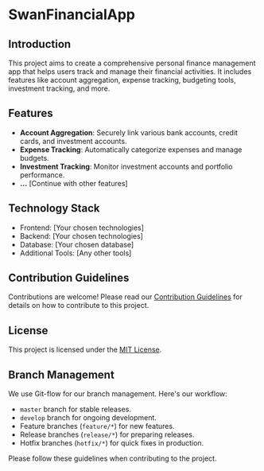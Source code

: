 # SwanFinancialApp

## Introduction
This project aims to create a comprehensive personal finance management app that helps users track and manage their financial activities. It includes features like account aggregation, expense tracking, budgeting tools, investment tracking, and more.

## Features
- **Account Aggregation**: Securely link various bank accounts, credit cards, and investment accounts.
- **Expense Tracking**: Automatically categorize expenses and manage budgets.
- **Investment Tracking**: Monitor investment accounts and portfolio performance.
- **...** [Continue with other features]

## Technology Stack
- Frontend: [Your chosen technologies]
- Backend: [Your chosen technologies]
- Database: [Your chosen database]
- Additional Tools: [Any other tools]

## Contribution Guidelines
Contributions are welcome! Please read our [Contribution Guidelines](CONTRIBUTING.md) for details on how to contribute to this project.

## License
This project is licensed under the [MIT License](LICENSE).

## Branch Management

We use Git-flow for our branch management. Here's our workflow:

- `master` branch for stable releases.
- `develop` branch for ongoing development.
- Feature branches (`feature/*`) for new features.
- Release branches (`release/*`) for preparing releases.
- Hotfix branches (`hotfix/*`) for quick fixes in production.

Please follow these guidelines when contributing to the project.

